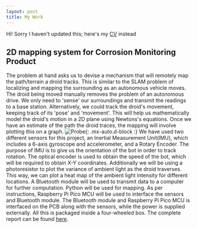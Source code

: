 ```yaml
---
layout: post
title: My Work
---
```


Hi! Sorry I haven't updated this; here's my [CV](/assets/CV.pdf) instead

## 2D mapping system for Corrosion Monitoring Product
The problem at hand asks us to devise a mechanism that will remotely map the path/terrain a droid tracks. This is similar to the SLAM problem of localizing and mapping the surrounding as an autonomous vehicle moves. The droid being moved manually removes the problem of an autonomous drive. We only need to 'sense' our surroundings and transmit the readings to a base station. Alternatively, we could track the droid's movement, keeping track of its 'pose' and 'movement'. This will help us mathematically model the droid's motion in a 2D plane using Newtons's equations. Once we have an estimate of the path the droid traces, the mapping will involve plotting this on a graph.
![Probe](https://github.com/borlaugg/borlaugg.github.io/blob/0a8d97e3c84a0df3a718b4cfc7db8529880e63e3/assets/img/Probe.jpeg){: .mx-auto.d-block :}
 We have used two different sensors for this project, an Inertial Measurement Unit(IMU), which includes a 6-axis gyroscope and accelerometer, and a Rotary Encoder. The purpose of IMU is to give us the orientation of the bot in order to track rotation. The optical encoder is used to obtain the speed of the bot, which will be required to obtain X-Y coordinates. Additionally we will be using a photoresistor to plot the variance of ambient light as the droid traverses. This way, we can plot a heat map of the ambient light intensity for different locations. A Bluetooth module will be used to transmit data to a computer for further computation. Python will be used for mapping. As per instructions, Raspberry Pi Pico MCU will be used to interface the sensors and Bluetooth module. The Bluetooth module and Raspberry Pi Pico MCU is interfaced on the PCB along with the sensors, while the power is supplied externally. All this is packaged inside a four-wheeled box.
The complete report can be found [here](/assets/EDL_DESIGN.pdf).
